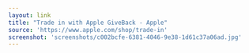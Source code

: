 ```yaml
---
layout: link
title: "Trade in with Apple GiveBack - Apple"
source: 'https://www.apple.com/shop/trade-in'
screenshot: 'screenshots/c002bcfe-6381-4046-9e38-1d61c37a06ad.jpg'
---
```


